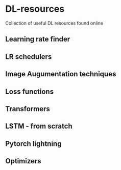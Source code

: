 # DL-resources
Collection of useful DL resources found online

## Learning rate finder


## LR schedulers


## Image Augumentation techniques


## Loss functions


## Transformers


## LSTM - from scratch


## Pytorch lightning


## Optimizers
